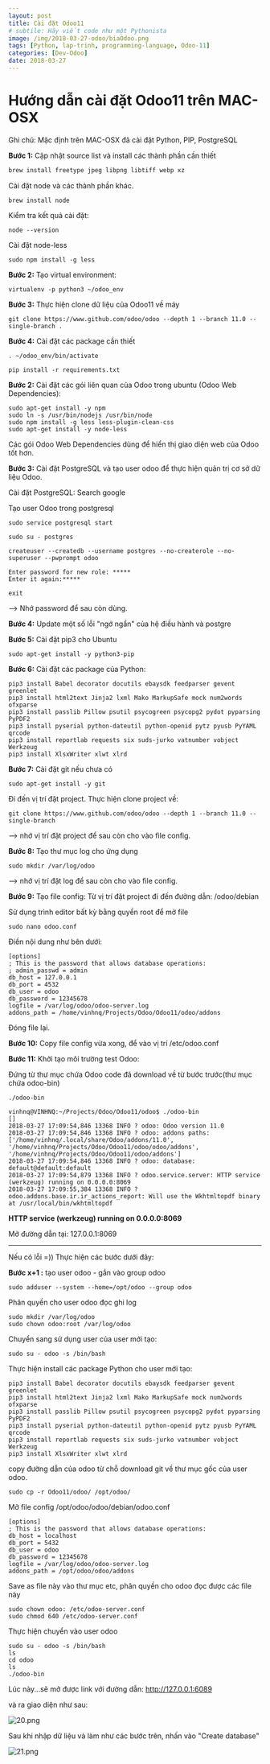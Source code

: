```yaml
---
layout: post
title: Cài đặt Odoo11
# subtile: Hãy viết code như một Pythonista
image: /img/2018-03-27-odoo/biaOdoo.png
tags: [Python, lap-trinh, programming-language, Odoo-11]
categories: [Dev-Odoo]
date: 2018-03-27
---
```


# Hướng dẫn cài đặt Odoo11 trên MAC-OSX

Ghi chú: Mặc định trên MAC-OSX đã cài đặt Python, PIP, PostgreSQL

**Bước 1:** Cập nhật source list và install các thành phần cần thiết

```bash
brew install freetype jpeg libpng libtiff webp xz

```

Cài đặt node và các thành phần khác.

```
brew install node
```
Kiểm tra kết quả cài đặt:
```
node --version
```

Cài đặt node-less
```
sudo npm install -g less
```

**Bước 2:** Tạo virtual environment:

```
virtualenv -p python3 ~/odoo_env
```

**Bước 3:** Thực hiện clone dữ liệu của Odoo11 về máy

```
git clone https://www.github.com/odoo/odoo --depth 1 --branch 11.0 --single-branch .
```

**Bước 4:** Cài đặt các package cần thiết

```
. ~/odoo_env/bin/activate

pip install -r requirements.txt

```






**Bước 2:** Cài đặt các gói liên quan của Odoo trong ubuntu (Odoo Web Dependencies):
```
sudo apt-get install -y npm
sudo ln -s /usr/bin/nodejs /usr/bin/node
sudo npm install -g less less-plugin-clean-css
sudo apt-get install -y node-less
```

Các gói Odoo Web Dependencies dùng để hiển thị giao diện web của Odoo tốt hơn.

**Bước 3:** Cài đặt PostgreSQL và tạo user odoo để thực hiện quản trị cơ sở dữ liệu Odoo.

Cài đặt PostgreSQL: Search google

Tạo user Odoo trong postgresql

```
sudo service postgresql start

sudo su - postgres

createuser --createdb --username postgres --no-createrole --no-superuser --pwprompt odoo

```
```
Enter password for new role: *****
Enter it again:*****

exit
```

--> Nhớ password để  sau còn dùng.


**Bước 4:** Update một số lỗi "ngớ ngẩn" của hệ điều hành và postgre


**Bước 5:** Cài đặt pip3 cho Ubuntu

```
sudo apt-get install -y python3-pip

```

**Bước 6:** Cài đặt các package của Python:

```
pip3 install Babel decorator docutils ebaysdk feedparser gevent greenlet
pip3 install html2text Jinja2 lxml Mako MarkupSafe mock num2words ofxparse
pip3 install passlib Pillow psutil psycogreen psycopg2 pydot pyparsing PyPDF2
pip3 install pyserial python-dateutil python-openid pytz pyusb PyYAML qrcode
pip3 install reportlab requests six suds-jurko vatnumber vobject Werkzeug
pip3 install XlsxWriter xlwt xlrd 
```

**Bước 7:** Cài đặt git nếu chưa có

```
sudo apt-get install -y git

```


Đi đến vị trí đặt project. Thực hiện clone project về:
```
git clone https://www.github.com/odoo/odoo --depth 1 --branch 11.0 --single-branch
```

--> nhớ vị trí đặt project để sau còn cho vào file config.

**Bước 8:** Tạo thư mục log cho ứng dụng
```
sudo mkdir /var/log/odoo
```
--> nhớ vị trí đặt log để sau còn cho vào file config.

**Bước 9:** Tạo file config: 
Từ vị trí đặt project đi đến đường dẫn:  /odoo/debian

Sử dụng trình editor bất kỳ bằng quyền root để mở file
```
sudo nano odoo.conf
```

Điền nội dung như bên dưới: 

```
[options]
; This is the password that allows database operations:
; admin_passwd = admin
db_host = 127.0.0.1 
db_port = 4532 
db_user = odoo
db_password = 12345678
logfile = /var/log/odoo/odoo-server.log
addons_path = /home/vinhnq/Projects/Odoo/Odoo11/odoo/addons
```

Đóng file lại.

**Bước 10:**
Copy file config vừa xong, để  vào vị trí
/etc/odoo.conf


**Bước 11:**
Khởi tạo môi trường test Odoo:

Đứng từ thư mục chứa Odoo code đã download về từ bước trước(thư mục chứa odoo-bin)

```
./odoo-bin
```

```
vinhnq@VINHNQ:~/Projects/Odoo/Odoo11/odoo$ ./odoo-bin
[]
2018-03-27 17:09:54,846 13368 INFO ? odoo: Odoo version 11.0
2018-03-27 17:09:54,846 13368 INFO ? odoo: addons paths: ['/home/vinhnq/.local/share/Odoo/addons/11.0', '/home/vinhnq/Projects/Odoo/Odoo11/odoo/odoo/addons', '/home/vinhnq/Projects/Odoo/Odoo11/odoo/addons']
2018-03-27 17:09:54,846 13368 INFO ? odoo: database: default@default:default
2018-03-27 17:09:54,879 13368 INFO ? odoo.service.server: HTTP service (werkzeug) running on 0.0.0.0:8069
2018-03-27 17:09:55,384 13368 INFO ? odoo.addons.base.ir.ir_actions_report: Will use the Wkhtmltopdf binary at /usr/local/bin/wkhtmltopdf
````

**HTTP service (werkzeug) running on 0.0.0.0:8069**

Mở đường dẫn tại: 127.0.0.1:8069


---------------
Nếu có lỗi =)) 
Thực hiện các bước dưới đây:


**Bước x+1 :**  tạo user odoo - gắn vào group odoo

```
sudo adduser --system --home=/opt/odoo --group odoo
```

Phân quyền cho user odoo đọc ghi log

```
sudo mkdir /var/log/odoo
sudo chown odoo:root /var/log/odoo
```

Chuyển sang sử dụng user của user mới tạo:



```
sudo su - odoo -s /bin/bash
```

Thực hiện install các package Python cho user mới tạo:

```
pip3 install Babel decorator docutils ebaysdk feedparser gevent greenlet
pip3 install html2text Jinja2 lxml Mako MarkupSafe mock num2words ofxparse
pip3 install passlib Pillow psutil psycogreen psycopg2 pydot pyparsing PyPDF2
pip3 install pyserial python-dateutil python-openid pytz pyusb PyYAML qrcode
pip3 install reportlab requests six suds-jurko vatnumber vobject Werkzeug
pip3 install XlsxWriter xlwt xlrd 
```

copy đường dẫn của odoo từ chỗ download git về thư mục gốc của user odoo.
```
sudo cp -r Odoo11/odoo/ /opt/odoo/
```

Mở file config /opt/odoo/odoo/debian/odoo.conf

```
[options]
; This is the password that allows database operations:
db_host = localhost
db_port = 5432 
db_user = odoo
db_password = 12345678
logfile = /var/log/odoo/odoo-server.log
addons_path = /opt/odoo/odoo/addons
```

Save as file này vào thư mục etc, phân quyền cho odoo đọc được các file này

```
sudo chown odoo: /etc/odoo-server.conf
sudo chmod 640 /etc/odoo-server.conf
```

Thực hiện chuyển vào user odoo
```
sudo su - odoo -s /bin/bash
ls
cd odoo
ls
./odoo-bin

```

Lúc này...sẽ mở được link với đường dẫn: 
http://127.0.0.1:6089

và ra giao diện như sau:

![20.png](/img/2018-03-27-odoo/Selection_020.png)

Sau khi nhập dữ liệu và làm như các bước trên, nhấn vào "Create database"

![21.png](/img/2018-03-27-odoo/Selection_021.png)

